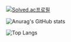 [![Solved.ac프로필](http://mazassumnida.wtf/api/generate_badge?boj=sysh0107)](https://solved.ac/sysh0107)

![Anurag's GitHub stats](https://github-readme-stats.vercel.app/api?username=Seoyeong-SANDY&show_icons=true&theme=transparent)

![Top Langs](https://github-readme-stats.vercel.app/api/top-langs/?username=Seoyeong-SANDY&layout=compact&theme=transparent)
